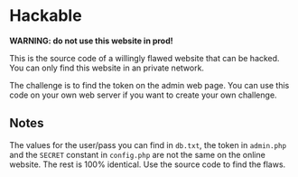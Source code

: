 # Hackable

**WARNING: do not use this website in prod!**

This is the source code of a willingly flawed website that can be hacked. You can only find this website in an private network.

The challenge is to find the token on the admin web page. You can use this code on your own web server if you want to create your own challenge.

## Notes
The values for the user/pass you can find in `db.txt`, the token in `admin.php` and the `SECRET` constant in `config.php` are not the same on the online website. The rest is 100% identical. Use the source code to find the flaws.
